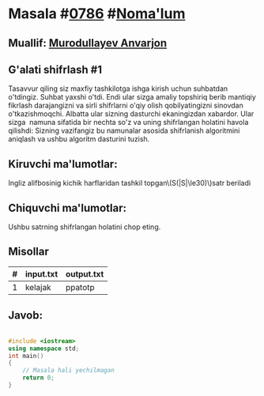 
<h1>Masala #<a href="https://robocontest.uz/tasks/0786">0786</a> #<a href="https://robocontest.uz/tasks?category=1">Noma'lum</a></h1>
<h2> Muallif: <a href="https://robocontest.uz/profile/lordcoder">Murodullayev Anvarjon</a></h2>
<h2>G'alati shifrlash #1</h2>
<p>Tasavvur qiling siz maxfiy tashkilotga ishga kirish uchun suhbatdan o'tdingiz. Suhbat yaxshi o'tdi. Endi ular sizga amaliy topshiriq berib mantiqiy fikrlash darajangizni va sirli shifrlarni o'qiy olish qobilyatingizni sinovdan o'tkazishmoqchi. Albatta ular sizning dasturchi ekaningizdan xabardor. Ular sizga  namuna sifatida bir nechta so'z va uning shifrlangan holatini havola qilishdi:
Sizning vazifangiz bu namunalar asosida shifrlanish algoritmini aniqlash va ushbu algoritm dasturini tuzish.</p>
<h2>Kiruvchi ma'lumotlar:</h2>
<p>Ingliz alifbosinig kichik harflaridan tashkil topgan\(S(|S|\le30)\)satr beriladi</p>
<h2>Chiquvchi ma'lumotlar:</h2>
<p>Ushbu satrning shifrlangan holatini chop eting.</p>
<h2>Misollar</h2>
<table>
    <thead>
        <tr>
            <th>#</th>
            <th>input.txt</th>
            <th>output.txt</th>
        </tr>
    </thead>
    <tbody>
            <tr>
                <td>1</td>
                <td>kelajak</td>
                <td>ppatotp</td>
            </tr>
    </tbody>
    </table>
    
<h2>Javob:</h2>

######
```cpp
#include <iostream>
using namespace std;
int main()
{
    // Masala hali yechilmagan
    return 0;
}
```
